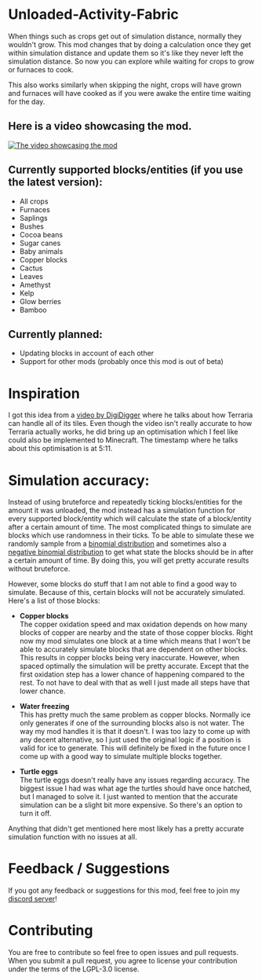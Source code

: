 # Unloaded-Activity-Fabric

When things such as crops get out of simulation distance, normally they wouldn't grow. This mod changes that by doing a calculation once they get within simulation distance and update them so it's like they never left the simulation distance. So now you can explore while waiting for crops to grow or furnaces to cook.

This also works similarly when skipping the night, crops will have grown and furnaces will have cooked as if you were awake the entire time waiting for the day.


## Here is a video showcasing the mod.
[![The video showcasing the mod](https://img.youtube.com/vi/c1hAEfe_zVY/sddefault.jpg)](https://www.youtube.com/watch?v=c1hAEfe_zVY)

## Currently supported blocks/entities (if you use the latest version):
- All crops
- Furnaces
- Saplings
- Bushes
- Cocoa beans
- Sugar canes
- Baby animals
- Copper blocks
- Cactus
- Leaves
- Amethyst
- Kelp
- Glow berries
- Bamboo


## Currently planned:
- Updating blocks in account of each other
- Support for other mods (probably once this mod is out of beta)

# Inspiration
I got this idea from a [video by DigiDigger](https://www.youtube.com/watch?v=YIDbhVPHZbs&t=311s) where he talks about how Terraria can handle all of its tiles.
Even though the video isn't really accurate to how Terraria actually works, he did bring up an optimisation which I feel like could also be implemented to Minecraft.
The timestamp where he talks about this optimisation is at 5:11.

# Simulation accuracy:
Instead of using bruteforce and repeatedly ticking blocks/entities for the amount it was unloaded,
the mod instead has a simulation function for every supported block/entity which will calculate the state of a block/entity after a certain amount of time.
The most complicated things to simulate are blocks which use randomness in their ticks.
To be able to simulate these we randomly sample from a [binomial distribution](https://en.wikipedia.org/wiki/Binomial_distribution)
and sometimes also a [negative binomial distribution](https://en.wikipedia.org/wiki/Negative_binomial_distribution)
to get what state the blocks should be in after a certain amount of time.
By doing this, you will get pretty accurate results without bruteforce.

However, some blocks do stuff that I am not able to find a good way to simulate.
Because of this, certain blocks will not be accurately simulated.\
Here's a list of those blocks:
- **Copper blocks**\
  The copper oxidation speed and max oxidation depends on how many blocks of copper are nearby and the state of those copper blocks.
  Right now my mod simulates one block at a time which means that I won't be able to accurately simulate blocks that are dependent on other blocks.
  This results in copper blocks being very inaccurate. However, when spaced optimally the simulation will be pretty accurate.
  Except that the first oxidation step has a lower chance of happening compared to the rest.
  To not have to deal with that as well I just made all steps have that lower chance.

- **Water freezing**\
  This has pretty much the same problem as copper blocks. Normally ice only generates if one of the surrounding blocks also is not water.
  The way my mod handles it is that it doesn't. I was too lazy to come up with any decent alternative, so I just used the original logic if a position is valid for ice to generate.
  This will definitely be fixed in the future once I come up with a good way to simulate multiple blocks together.

- **Turtle eggs**\
  The turtle eggs doesn't really have any issues regarding accuracy. The biggest issue I had was what age the turtles should have once hatched, but I managed to solve it.
  I just wanted to mention that the accurate simulation can be a slight bit more expensive. So there's an option to turn it off.

Anything that didn't get mentioned here most likely has a pretty accurate simulation function with no issues at all.

# Feedback / Suggestions
If you got any feedback or suggestions for this mod, feel free to join my [discord server](https://discord.gg/aF3sqRN5Ja)!

# Contributing
You are free to contribute so feel free to open issues and pull requests.
When you submit a pull request, you agree to license your contribution under the terms of the LGPL-3.0 license.
